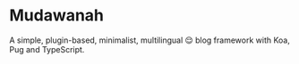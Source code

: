 # Mudawanah

A simple, plugin-based, minimalist, multilingual 😌 blog framework with Koa, Pug and TypeScript.
